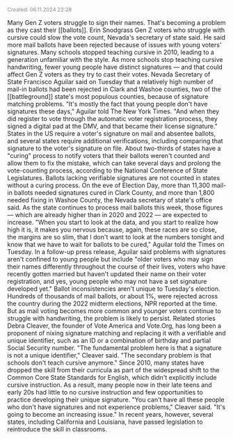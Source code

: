 <span style="font-size:12px; color:#888888;">Created: 06.11.2024 22:28</span>

Many Gen Z voters struggle to  sign their names. That's becoming a problem as they cast their [[ballots]].
Erin Snodgrass
Gen Z voters who struggle with cursive could slow the vote count, Nevada's secretary of state said. He said more mail ballots have been rejected because of issues with young voters' signatures. Many schools stopped teaching cursive in 2010, leading to a generation unfamiliar with the style.
As more schools stop teaching cursive handwriting, fewer young people have distinct 
signatures — and that could affect Gen Z voters as they try to cast their votes. Nevada Secretary of State Francisco Aguilar said on Tuesday that a relatively high number of 
mail-in ballots had been rejected in Clark and Washoe counties, two of the [[battleground]] 
state's most populous counties, because of signature matching problems.
"It's mostly the fact that young people don't have signatures these days," Aguilar told The New York Times. "And when they did register to vote through the automatic voter registration process, they signed a digital pad at the DMV, and that became their license signature."
States in the US require a voter's signature on mail and absentee ballots, and several states require additional verifications, including comparing that signature to the voter's signature on file. About two-thirds of states have a "curing" process to notify voters that their ballots weren't counted and allow them to fix the mistake, which can take several days and prolong the vote-counting process, according to the National Conference of State Legislatures.
Ballots lacking verifiable signatures are not counted in states without a curing process. On the eve of Election Day, more than 11,300 mail-in ballots needed signatures cured in Clark County, and more than 1,800 needed fixing in Washoe County, the Nevada secretary of state's office said. As the state continues to process mail ballots this week, those figures — which are already higher than in 2020 and 2022 — are expected to increase.
"When you start to look at the data, and you start to realize how high it is, it makes you nervous because, again, these races are so close, the margins are so slim, that I don't want to look at the numbers tonight and know that we have to wait for ballots to be cured," Aguilar told the Times on Tuesday. In a follow-up press release, Aguilar said 
problems with signatures aren't confined to young people but include "older voters who 
may sign their names differently throughout the course of their lives, voters who have recently gotten married but haven't updated their name on their voter registration, and yes, young people who may not have a set signature developed yet."
Ballot inconsistencies aren't unique to Tuesday's election. Hundreds of thousands of 
mail ballots, or about 1%, were rejected across the country during the 2022 midterm elections, NPR reported at the time. But as mail voting becomes more common and younger voters continue to struggle with handwriting, the problem is likely to persist. Related stories Debra Cleaver, the founder of Vote America and Vote.Org, has long been a proponent of nixing signature matching and replacing it with a verifiable and unique identifier, such as an ID or a combination of birthday and partial Social Security number.
"The fundamental problem here is that a signature is not a unique identifier," Cleaver 
said. "The secondary problem is that schools don't teach cursive anymore." Since 2010, many states have dropped the skill from their curricula as part of the widespread shift to the Common Core State Standards for English, which didn't explicitly include cursive 
instruction. As a result, many people now in their late teens and early 20s had little to no cursive instruction and few opportunities to practice developing their unique signature.
"You can't have all these people who don't have signatures and not experience problems," Cleaver said. "It's going to become an increasing issue." In recent years, however, several states, including California and Louisiana, have passed legislation to reintroduce the skill in classrooms.